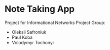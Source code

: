 # Note Taking App
Project for Informational Networks
Project Group:
- Oleksii Safroniuk
- Paul Koba
- Volodymyr Tochonyi
